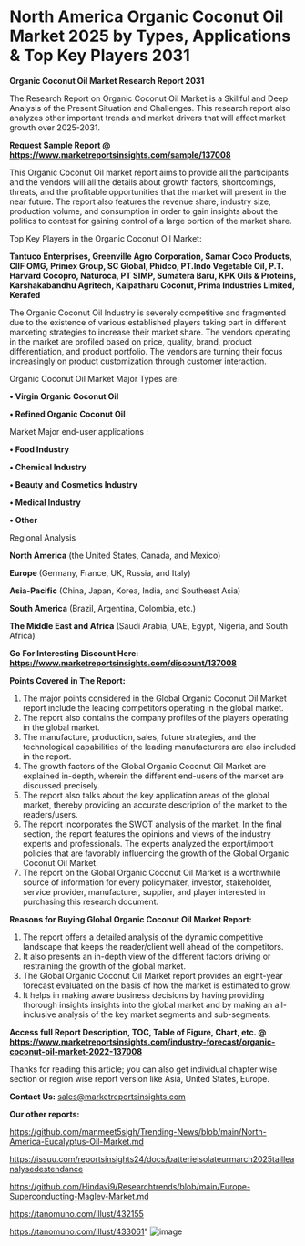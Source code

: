 # North America Organic Coconut Oil Market 2025 by Types, Applications & Top Key Players 2031

<strong>Organic Coconut Oil Market Research Report 2031</strong>

The Research Report on Organic Coconut Oil Market is a Skillful and Deep Analysis of the Present Situation and Challenges. This research report also analyzes other important trends and market drivers that will affect market growth over 2025-2031.

<strong>Request Sample Report @ <a href=https://www.marketreportsinsights.com/sample/137008>https://www.marketreportsinsights.com/sample/137008</a></strong>

This Organic Coconut Oil market report aims to provide all the participants and the vendors will all the details about growth factors, shortcomings, threats, and the profitable opportunities that the market will present in the near future. The report also features the revenue share, industry size, production volume, and consumption in order to gain insights about the politics to contest for gaining control of a large portion of the market share.

Top Key Players in the Organic Coconut Oil Market:

<strong>Tantuco Enterprises, Greenville Agro Corporation, Samar Coco Products, CIIF OMG, Primex Group, SC Global, Phidco, PT.Indo Vegetable Oil, P.T. Harvard Cocopro, Naturoca, PT SIMP, Sumatera Baru, KPK Oils & Proteins, Karshakabandhu Agritech, Kalpatharu Coconut, Prima Industries Limited, Kerafed</strong>

The Organic Coconut Oil Industry is severely competitive and fragmented due to the existence of various established players taking part in different marketing strategies to increase their market share. The vendors operating in the market are profiled based on price, quality, brand, product differentiation, and product portfolio. The vendors are turning their focus increasingly on product customization through customer interaction.

Organic Coconut Oil Market Major Types are:

<strong>• Virgin Organic Coconut Oil

• Refined Organic Coconut Oil</strong>

Market Major end-user applications :

<strong>• Food Industry

• Chemical Industry

• Beauty and Cosmetics Industry

• Medical Industry

• Other</strong>

Regional Analysis

</u><strong><b>North America</b></strong> (the United States, Canada, and Mexico)

<strong><b>Europe </b></strong>(Germany, France, UK, Russia, and Italy)

<strong><b>Asia-Pacific</b></strong> (China, Japan, Korea, India, and Southeast Asia)

<strong><b>South America</b></strong> (Brazil, Argentina, Colombia, etc.)

<strong><b>The Middle East and Africa</b></strong> (Saudi Arabia, UAE, Egypt, Nigeria, and South Africa)

<strong>Go For Interesting Discount Here: <a href=https://www.marketreportsinsights.com/discount/137008>https://www.marketreportsinsights.com/discount/137008</a></strong>

<strong>Points Covered in The Report:</strong>
<ol>
  <li>The major points considered in the Global Organic Coconut Oil Market report include the leading competitors operating in the global market.</li>
  <li>The report also contains the company profiles of the players operating in the global market.</li>
  <li>The manufacture, production, sales, future strategies, and the technological capabilities of the leading manufacturers are also included in the report.</li>
  <li>The growth factors of the Global Organic Coconut Oil Market are explained in-depth, wherein the different end-users of the market are discussed precisely.</li>
  <li>The report also talks about the key application areas of the global market, thereby providing an accurate description of the market to the readers/users.</li>
  <li>The report incorporates the SWOT analysis of the market. In the final section, the report features the opinions and views of the industry experts and professionals. The experts analyzed the export/import policies that are favorably influencing the growth of the Global Organic Coconut Oil Market.</li>
  <li>The report on the Global Organic Coconut Oil Market is a worthwhile source of information for every policymaker, investor, stakeholder, service provider, manufacturer, supplier, and player interested in purchasing this research document.</li>
</ol>
<strong>Reasons for Buying Global Organic Coconut Oil Market Report:</strong>

<ol>
  <li>The report offers a detailed analysis of the dynamic competitive landscape that keeps the reader/client well ahead of the competitors.</li>
  <li>It also presents an in-depth view of the different factors driving or restraining the growth of the global market.</li>
  <li>The Global Organic Coconut Oil Market report provides an eight-year forecast evaluated on the basis of how the market is estimated to grow.</li>
  <li>It helps in making aware business decisions by having providing thorough insights insights into the global market and by making an all-inclusive analysis of the key market segments and sub-segments.</li>
</ol>
<strong>Access full Report Description, TOC, Table of Figure, Chart, etc. @ <a href=https://www.marketreportsinsights.com/industry-forecast/organic-coconut-oil-market-2022-137008>https://www.marketreportsinsights.com/industry-forecast/organic-coconut-oil-market-2022-137008</a></strong>


Thanks for reading this article; you can also get individual chapter wise section or region wise report version like Asia, United States, Europe.

<strong>Contact Us:</strong>
sales@marketreportsinsights.com

<strong>Our other reports:</strong>

<a href=https://github.com/manmeet5sigh/Trending-News/blob/main/North-America-Eucalyptus-Oil-Market.md>https://github.com/manmeet5sigh/Trending-News/blob/main/North-America-Eucalyptus-Oil-Market.md</a>

<a href=https://issuu.com/reportsinsights24/docs/batterieisolateurmarch2025tailleanalysedestendance>https://issuu.com/reportsinsights24/docs/batterieisolateurmarch2025tailleanalysedestendance</a>

<a href=https://github.com/Hindavi9/Researchtrends/blob/main/Europe-Superconducting-Maglev-Market.md>https://github.com/Hindavi9/Researchtrends/blob/main/Europe-Superconducting-Maglev-Market.md</a>

<a href=https://tanomuno.com/illust/432155>https://tanomuno.com/illust/432155</a>

<a href=https://tanomuno.com/illust/433061>https://tanomuno.com/illust/433061</a>"
![image](https://github.com/user-attachments/assets/aa5cbaac-0973-4165-859e-726149af9204)
